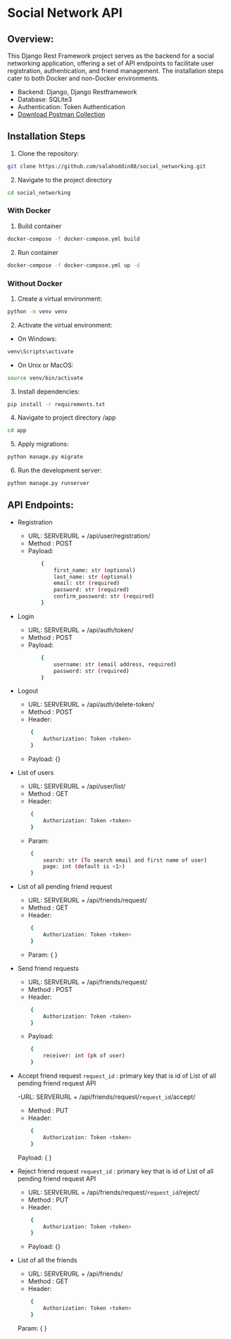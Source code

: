 # Social Network API

## Overview:
This Django Rest Framework project serves as the backend for a social networking application, offering a set of API endpoints to facilitate user registration, authentication, and friend management. The installation steps cater to both Docker and non-Docker environments.

- Backend: Django, Django Restframework
- Database: SQLite3
- Authentication: Token Authentication
- [Download Postman Collection](https://raw.githubusercontent.com/salahoddin88/social_networking/main/README.md)

## Installation Steps
1. Clone the repository:
```sh
git clone https://github.com/salahoddin88/social_networking.git
```
2. Navigate to the project directory
```sh
cd social_networking
```
### With Docker
1. Build container
```sh
docker-compose -f docker-compose.yml build
```
2. Run container
```sh
docker-compose -f docker-compose.yml up -d
```
### Without Docker
1. Create a virtual environment:
```sh
python -m venv venv
```
2. Activate the virtual environment:
- On Windows:
```sh
venv\Scripts\activate
```
- On Unix or MacOS:
```sh
source venv/bin/activate
```
3. Install dependencies:
```sh
pip install -r requirements.txt
```
4. Navigate to project directory /app
```sh
cd app
```
5. Apply migrations:
```sh
python manage.py migrate
```
6. Run the development server:
```sh
python manage.py runserver
```



## API Endpoints:
- Registration
    - URL: SERVERURL + /api/user/registration/
    - Method : POST
    - Payload:
        ```sh
            {
                first_name: str (optional)
                last_name: str (optional)
                email: str (required)
                password: str (required)
                confirm_password: str (required)
            }
        ```

- Login
    - URL: SERVERURL + /api/auth/token/
    - Method : POST
    - Payload:
        ```sh
            {
                username: str (email address, required)
                password: str (required)
            }
        ```
- Logout
    - URL: SERVERURL + /api/auth/delete-token/
    - Method : POST
    - Header:
    ```sh
        {
            Authorization: Token <token>
        }
    ```
    - Payload: {}

- List of users
    - URL: SERVERURL + /api/user/list/
    - Method : GET
    - Header:
    ```sh
        {
            Authorization: Token <token>
        }
    ```
    - Param:
    ```sh
        {
            search: str (To search email and first name of user)
            page: int (default is <1>)
        }
    ```

- List of all pending friend request
    - URL: SERVERURL + /api/friends/request/
    - Method : GET
    - Header:
    ```sh
        {
            Authorization: Token <token>
        }
    ```
    - Param:  { }

- Send friend requests

    - URL: SERVERURL + /api/friends/request/
    - Method : POST
    - Header:
    ```sh
        {
            Authorization: Token <token>
        }
    ```
    - Payload:
    ```sh
        {
            receiver: int (pk of user)
        }
    ```

- Accept friend request
`request_id` : primary key that is id of List of all pending friend request API

    -URL: SERVERURL + /api/friends/request/`request_id`/accept/
    - Method : PUT
    - Header:
    ```sh
        {
            Authorization: Token <token>
        }
    ```
    Payload: { }

- Reject friend request
    `request_id` : primary key that is id of List of all pending friend request API
    - URL: SERVERURL + /api/friends/request/`request_id`/reject/
    - Method : PUT
    - Header:
    ```sh
        {
            Authorization: Token <token>
        }
    ```
    - Payload: {}

- List of all the friends

    - URL: SERVERURL + /api/friends/
    - Method : GET
    - Header:
    ```sh
        {
            Authorization: Token <token>
        }
    ```
    Param: { }
